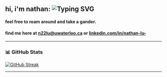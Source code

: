 ## hi, i'm nathan: <img src="https://readme-typing-svg.demolab.com?font=Fira+Code&pause=1000&color=58A6FF&center=false&vCenter=true&width=435&lines=Engineering+@+UWaterloo;Data+Science+%7C+ML+%7C+Software+Dev.;Currently+building+cool+things." alt="Typing SVG" />


#### feel free to roam around and take a gander.

#### find me here at n22lu@uwaterloo.ca or [linkedin.com/in/nathan-lu-](https://www.linkedin.com/in/nathan-lu-/)

---

### 📊 GitHub Stats
[![GitHub Streak](https://streak-stats.demolab.com/?user=NathanL15&theme=dark&hide_border=true)](https://git.io/streak-stats)


---
